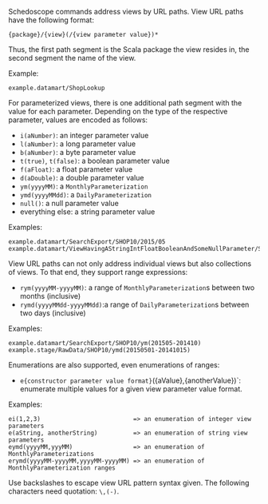 Schedoscope commands address views by URL paths. View URL paths have the following format:

    {package}/{view}(/{view parameter value})*

Thus, the first path segment is the Scala package the view resides in, the second segment the name of the view. 

Example:

    example.datamart/ShopLookup

For parameterized views, there is one additional path segment with the value for each parameter. Depending on the type of the respective parameter, values are encoded as follows:

- `i(aNumber)`: an integer parameter value
- `l(aNumber)`: a long parameter value
- `b(aNumber)`: a byte parameter value
- `t(true)`, `t(false)`: a boolean parameter value
- `f(aFloat)`: a float parameter value
- `d(aDouble)`: a double parameter value
- `ym(yyyyMM)`: a `MonthlyParameterization`
- `ymd(yyyyMMdd)`: a `DailyParameterization`
- `null()`: a null parameter value
- everything else: a string parameter value

Examples:
    
    example.datamart/SearchExport/SHOP10/2015/05
    example.datamart/ViewHavingAStringIntFloatBooleanAndSomeNullParameter/SHOP10/i(2015)/f(5.23)/t(true)/null()

View URL paths can not only address individual views but also collections of views. To that end, they support range expressions:

- `rym(yyyyMM-yyyyMM)`: a range of `MonthlyParameterization`s between two months (inclusive)
- `rymd(yyyyMMdd-yyyyMMdd)`:a range of `DailyParameterization`s between two days (inclusive)

Examples:
    
    example.datamart/SearchExport/SHOP10/ym(201505-201410)
    example.stage/RawData/SHOP10/ymd(20150501-20141015)

Enumerations are also supported, even enumerations of ranges:
-  `e{constructor parameter value format}`({aValue},{anotherValue})`: enumerate multiple values for a given view parameter value format.

Examples:

    ei(1,2,3)                          => an enumeration of integer view parameters 
    e(aString, anotherString)          => an enumeration of string view parameters 
    eymd(yyyyMM,yyyMM)                 => an enumeration of MonthlyParameterizations
    erymd(yyyyMM-yyyyMM,yyyyMM-yyyyMM) => an enumeration of MonthlyParameterization ranges

Use backslashes to escape view URL pattern syntax given. The following characters need quotation: `\,(-)`.